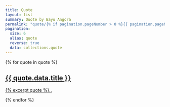 ```yaml
---
title: Quote
layout: list
summary: Quote by Bayu Angora
permalink: "quote/{% if pagination.pageNumber > 0 %}{{ pagination.pageNumber | plus: 1 }}{% endif %}/index.html"
pagination:
  size: 6
  alias: quote
  reverse: true
  data: collections.quote
---
```


{% for quote in quote %}
<article class="box">
<a href="{{ site.baseurl }}{{ quote.data.title | slug }}/">
<div class="title">
<h2>{{ quote.data.title }}</h2>
</div>
<div class="content">
<p>
{% excerpt quote %}..
</p>
</div>
</a>
</article>
{% endfor %}

